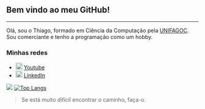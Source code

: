 ## Bem vindo ao meu GitHub!

---

Olá, sou o Thiago, formado em Ciência da Computação pela [UNIFAGOC](https://www.fagoc.br/).
Sou comerciante e tenho a programação como um hobby.

### Minhas redes

<ul>
  <li>
    <img src="https://user-images.githubusercontent.com/30157522/87162006-b6c05980-c29b-11ea-8dfe-fba74549729b.png" width="18" alt="Youtube">
    <a href="https://www.youtube.com/user/tsartori10" target="_blank" title="My Youtube">Youtube</a>
  </li>
  
  <li>
    <img src="https://user-images.githubusercontent.com/30157522/87161827-6cd77380-c29b-11ea-902a-725eeed60745.png" width="18" alt="Linkedin"> 
    <a href="https://www.linkedin.com/in/thiago-sartori-1820b213a" target="_blank" title="My LinkedIn">LinkedIn</a>
  </li>
</ul>

![](https://github-readme-stats.vercel.app/api?username=tsartori)
[![Top Langs](https://github-readme-stats.vercel.app/api/top-langs/?username=tsartori&layout=compact)](https://github.com/anuraghazra/github-readme-stats)

> Se está muito difícil encontrar o caminho, faça-o.
